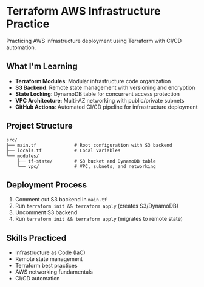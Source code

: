 # Terraform AWS Infrastructure Practice

Practicing AWS infrastructure deployment using Terraform with CI/CD automation.

## What I'm Learning

- **Terraform Modules**: Modular infrastructure code organization
- **S3 Backend**: Remote state management with versioning and encryption
- **State Locking**: DynamoDB table for concurrent access protection
- **VPC Architecture**: Multi-AZ networking with public/private subnets
- **GitHub Actions**: Automated CI/CD pipeline for infrastructure deployment

## Project Structure

```
src/
├── main.tf              # Root configuration with S3 backend
├── locals.tf            # Local variables
└── modules/
    ├── tf-state/        # S3 bucket and DynamoDB table
    └── vpc/             # VPC, subnets, and networking
```

## Deployment Process

1. Comment out S3 backend in `main.tf`
2. Run `terraform init && terraform apply` (creates S3/DynamoDB)
3. Uncomment S3 backend
4. Run `terraform init && terraform apply` (migrates to remote state)

## Skills Practiced

- Infrastructure as Code (IaC)
- Remote state management
- Terraform best practices
- AWS networking fundamentals
- CI/CD automation